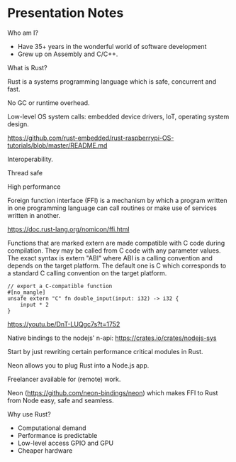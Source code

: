 # Presentation Notes

Who am I?

* Have 35+ years in the wonderful world of software development
* Grew up on Assembly and C/C++.

What is Rust?

Rust is a systems programming language which is safe, concurrent and fast.

No GC or runtime overhead.

Low-level OS system calls: embedded device drivers, IoT, operating system design.

https://github.com/rust-embedded/rust-raspberrypi-OS-tutorials/blob/master/README.md

Interoperability.

Thread safe

High performance

Foreign function interface (FFI) is a mechanism by which a program written in one programming language can call 
routines or make use of services written in another.

https://doc.rust-lang.org/nomicon/ffi.html

Functions that are marked extern are made compatible with C code during compilation. They may be called from C code 
with any parameter values. The exact syntax is extern "ABI" where ABI is a calling convention and depends on the 
target platform. The default one is C which corresponds to a standard C calling convention on the target platform.

```
// export a C-compatible function
#[no_mangle]
unsafe extern "C" fn double_input(input: i32) -> i32 {
    input * 2
}
```

https://youtu.be/DnT-LUQgc7s?t=1752

Native bindings to the nodejs' n-api: https://crates.io/crates/nodejs-sys

Start by just rewriting certain performance critical modules in Rust.

Neon allows you to plug Rust into a Node.js app.

Freelancer available for (remote) work.

Neon (https://github.com/neon-bindings/neon) which makes FFI to Rust from Node easy, safe and seamless.

Why use Rust?

* Computational demand
* Performance is predictable
* Low-level access GPIO and GPU
* Cheaper hardware
